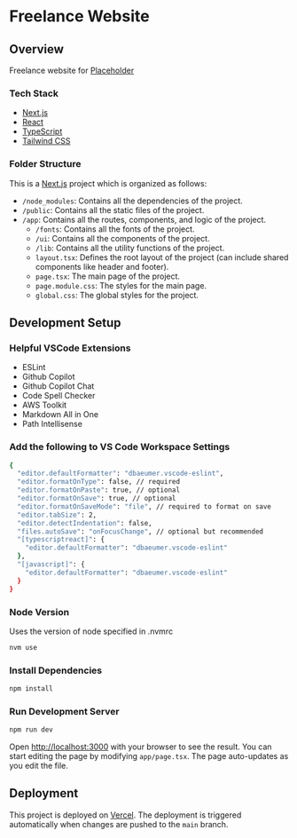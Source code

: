 # Freelance Website

## Overview

Freelance website for [Placeholder](placeholder)

### Tech Stack

- [Next.js](https://nextjs.org/)
- [React](https://reactjs.org/)
- [TypeScript](https://www.typescriptlang.org/)
- [Tailwind CSS](https://tailwindcss.com/)

### Folder Structure

This is a [Next.js](https://nextjs.org/) project which is organized as follows:

- `/node_modules`: Contains all the dependencies of the project.
- `/public`: Contains all the static files of the project.
- `/app`: Contains all the routes, components, and logic of the project.
  - `/fonts`: Contains all the fonts of the project.
  - `/ui`: Contains all the components of the project.
  - `/lib`: Contains all the utility functions of the project.
  - `layout.tsx`: Defines the root layout of the project (can include shared components like header and footer).
  - `page.tsx`: The main page of the project.
  - `page.module.css`: The styles for the main page.
  - `global.css`: The global styles for the project.

## Development Setup

### Helpful VSCode Extensions

- ESLint
- Github Copilot
- Github Copilot Chat
- Code Spell Checker
- AWS Toolkit
- Markdown All in One
- Path Intellisense

### Add the following to VS Code Workspace Settings
```zsh
{
  "editor.defaultFormatter": "dbaeumer.vscode-eslint",
  "editor.formatOnType": false, // required
  "editor.formatOnPaste": true, // optional
  "editor.formatOnSave": true, // optional
  "editor.formatOnSaveMode": "file", // required to format on save
  "editor.tabSize": 2,
  "editor.detectIndentation": false,
  "files.autoSave": "onFocusChange", // optional but recommended
  "[typescriptreact]": {
    "editor.defaultFormatter": "dbaeumer.vscode-eslint"
  },
  "[javascript]": {
    "editor.defaultFormatter": "dbaeumer.vscode-eslint"
  }
}
```


### Node Version

Uses the version of node specified in .nvmrc

```zsh
nvm use
```

### Install Dependencies

```zsh
npm install
```

### Run Development Server

```zsh
npm run dev
```

Open [http://localhost:3000](http://localhost:3000) with your browser to see the result.
You can start editing the page by modifying `app/page.tsx`. The page auto-updates as you edit the file.

## Deployment

This project is deployed on [Vercel](https://vercel.com/). The deployment is triggered automatically when changes are pushed to the `main` branch.
